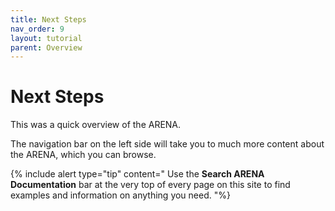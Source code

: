 ```yaml
---
title: Next Steps
nav_order: 9
layout: tutorial
parent: Overview
---
```


# Next Steps

This was a quick overview of the ARENA.

The navigation bar on the left side will take you to much more content about the ARENA, which you can browse.

{% include alert type="tip" content="
Use the **Search ARENA Documentation** bar at the very top of every page on this site to find examples and information on anything you need.
"%}
